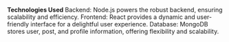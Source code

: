 **Technologies Used**
Backend: Node.js powers the robust backend, ensuring scalability and efficiency.
Frontend: React provides a dynamic and user-friendly interface for a delightful user experience.
Database: MongoDB stores user, post, and profile information, offering flexibility and scalability.

